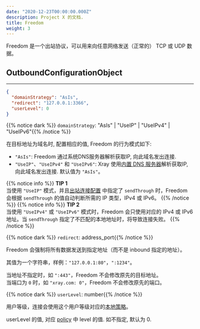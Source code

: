 ```yaml
---
date: "2020-12-23T00:00:00.000Z"
description: Project X 的文档.
title: Freedom
weight: 3
---
```


Freedom 是一个出站协议，可以用来向任意网络发送（正常的） TCP 或 UDP 数据。

## OutboundConfigurationObject

---

```json
{
  "domainStrategy": "AsIs",
  "redirect": "127.0.0.1:3366",
  "userLevel": 0
}
```

{{% notice dark %}} `domainStrategy`: "AsIs" | "UseIP" | "UseIPv4" | "UseIPv6"{{% /notice %}}

在目标地址为域名时, 配置相应的值, Freedom 的行为模式如下:
- `"AsIs"`: Freedom 通过系统DNS服务器解析获取IP, 向此域名发出连接.
- `"UseIP"`、`"UseIPv4"` 和 `"UseIPv6"`: Xray 使用[内置 DNS 服务器](../../dns)解析获取IP, 向此域名发出连接. 
默认值为 `"AsIs"`。

{{% notice info %}}
**TIP 1**\
当使用 `"UseIP"` 模式，并且[出站连接配置](../outbounds#outboundobject) 中指定了 `sendThrough` 时，Freedom 会根据 `sendThrough` 的值自动判断所需的 IP 类型，IPv4 或 IPv6。
 {{% /notice %}}
{{% notice info %}}
**TIP 2**\
当使用 `"UseIPv4"` 或 `"UseIPv6"` 模式时，Freedom 会只使用对应的 IPv4 或 IPv6 地址。当 `sendThrough` 指定了不匹配的本地地址时，将导致连接失败。
 {{% /notice %}}

{{% notice dark %}} `redirect`: address_port{{% /notice %}}

Freedom 会强制将所有数据发送到指定地址（而不是 inbound 指定的地址）。

其值为一个字符串，样例：`"127.0.0.1:80"`，`":1234"`。</br>

当地址不指定时，如 `":443"`，Freedom 不会修改原先的目标地址。</br>
当端口为 `0` 时，如 `"xray.com: 0"`，Freedom 不会修改原先的端口。

{{% notice dark %}} `userLevel`: number{{% /notice %}}

用户等级，连接会使用这个用户等级对应的[本地策略](../../base/policy#levelpolicyobject)。

userLevel 的值, 对应 [policy](../../base/policy#policyobject) 中 level 的值. 如不指定, 默认为 0.
